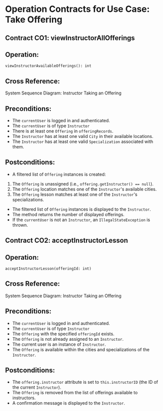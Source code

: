 # Operation Contracts for Use Case: Take Offering

## Contract CO1: viewInstructorAllOfferings

## Operation:
`viewInstructorAvailableOfferings(): int`

## Cross Reference:
System Sequence Diagram: Instructor Taking an Offering

## Preconditions:
- The `currentUser` is logged in and authenticated.
- The `currentUser` is of type `Instructor`
- There is at least one `Offering` in `offeringRecords`.
- The `Instructor` has at least one valid `City` in their available locations.
- The `Instructor` has at least one valid `Specialization` associated with them.

## Postconditions:
- A filtered list of `Offering` instances is created:
1. The `Offering` is unassigned (i.e., `offering.getInstructor() == null`).
2. The `Offering` location matches one of the `Instructor`'s available cities.
3. The `Offering` lesson matches at least one of the `Instructor`'s specializations.
- The filtered list of `Offering` instances is displayed to the `Instructor`.
- The method returns the number of displayed offerings.
- If the `currentUser` is not an `Instructor`, an `IllegalStateException` is thrown.

## Contract CO2: acceptInstructorLesson

## Operation:
`acceptInstructorLesson(offeringId: int)`

## Cross Reference:
System Sequence Diagram: Instructor Taking an Offering

## Preconditions:
- The `currentUser` is logged in and authenticated.
- The `currentUser` is of type `Instructor`
- The `Offering` with the specified `offeringId` exists.
- The `Offering` is not already assigned to an `Instructor`.
- The current user is an instance of `Instructor`.
- The `Offering` is available within the cities and specializations of the `Instructor`.

## Postconditions:
- The `offering.instructor` attribute is set to `this.instructorID` (the ID of the current `Instructor`).
- The `Offering` is removed from the list of offerings available to instructors.
- A confirmation message is displayed to the `Instructor`.
